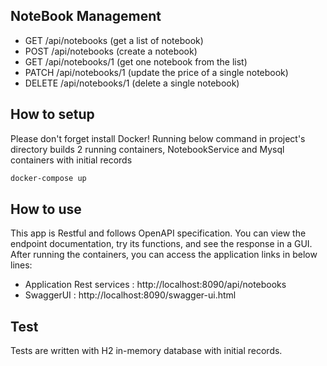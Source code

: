 
## NoteBook Management

- GET /api/notebooks (get a list of notebook)
- POST /api/notebooks (create a notebook)
- GET /api/notebooks/1 (get one notebook from the list)
- PATCH /api/notebooks/1 (update the price of a single notebook)
- DELETE /api/notebooks/1 (delete a single notebook)

## How to setup
Please don't forget install Docker! Running below command in project's directory builds 2 running containers, NotebookService and Mysql containers with initial records

```bash
docker-compose up
```

## How to use
This app is Restful and follows OpenAPI specification. You can view the endpoint documentation, try its functions, and see the response in a GUI. After running the containers, you can access the application links in below lines:

- Application Rest services : http://localhost:8090/api/notebooks
- SwaggerUI : http://localhost:8090/swagger-ui.html



## Test

Tests are written with H2 in-memory database with initial records.
